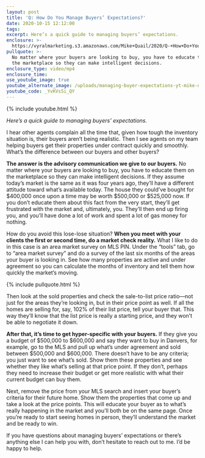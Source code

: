 ```yaml
---
layout: post
title: 'Q: How Do You Manage Buyers’ Expectations?'
date: 2020-10-15 12:12:00
tags:
excerpt: Here’s a quick guide to managing buyers’ expectations.
enclosure: >-
  https://vyralmarketing.s3.amazonaws.com/Mike+Quail/2020/Q-+How+Do+You+Manage+Buyers+Expectations_.mp4
pullquote: >-
  No matter where your buyers are looking to buy, you have to educate them on
  the marketplace so they can make intelligent decisions.
enclosure_type: video/mp4
enclosure_time:
use_youtube_image: true
youtube_alternate_image: /uploads/managing-buyer-expectations-yt-mike-quail.jpg
youtube_code: _YvKVs5i_QY
---
```


{% include youtube.html %}

*Here’s a quick guide to managing buyers’ expectations.*

I hear other agents complain all the time that, given how tough the inventory situation is, their buyers aren’t being realistic. Then I see agents on my team helping buyers get their properties under contract quickly and smoothly. What’s the difference between our buyers and other buyers?&nbsp;

**The answer is the advisory communication we give to our buyers.** No matter where your buyers are looking to buy, you have to educate them on the marketplace so they can make intelligent decisions. If they assume today’s market is the same as it was four years ago, they’ll have a different attitude toward what’s available today. The house they could’ve bought for $400,000 once upon a time may be worth $500,000 or $525,000 now. If you don’t educate them about this fact from the very start, they’ll get frustrated with the market and, ultimately, you. They’ll then end up firing you, and you’ll have done a lot of work and spent a lot of gas money for nothing.&nbsp;

How do you avoid this lose-lose situation? **When you meet with your clients the first or second time, do a market check reality.** What I like to do in this case is an area market survey on MLS PIN. Under the “tools” tab, go to “area market survey” and do a survey of the last six months of the areas your buyer is looking in. See how many properties are active and under agreement so you can calculate the months of inventory and tell them how quickly the market’s moving.&nbsp;

{% include pullquote.html %}

Then look at the sold properties and check the sale-to-list price ratio—not just for the areas they’re looking in, but in their price point as well. If all the homes are selling for, say, 102% of their list price, tell your buyer that. This way they’ll know that the list price is really a starting price, and they won’t be able to negotiate it down.&nbsp;

**After that, it’s time to get hyper-specific with your buyers.** If they give you a budget of $500,000 to $600,000 and say they want to buy in Danvers, for example, go to the MLS and pull up what’s under agreement and sold between $500,000 and $600,000. There doesn’t have to be any criteria; you just want to see what’s sold. Show them these properties and see whether they like what’s selling at that price point. If they don’t, perhaps they need to increase their budget or get more realistic with what their current budget can buy them.&nbsp;

Next, remove the price from your MLS search and insert your buyer’s criteria for their future home. Show them the properties that come up and take a look at the price points. This will educate your buyer as to what’s really happening in the market and you’ll both be on the same page. Once you’re ready to start seeing homes in person, they’ll understand the market and be ready to win.&nbsp;

If you have questions about managing buyers’ expectations or there’s anything else I can help you with, don’t hesitate to reach out to me. I’d be happy to help.